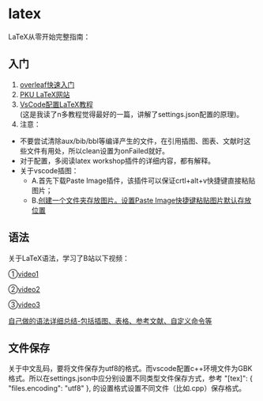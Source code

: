 # latex
LaTeX从零开始完整指南：
## 入门
1. [overleaf快速入门](https://www.overleaf.com/learn/latex/Learn_LaTeX_in_30_minutes)
2. [PKU LaTeX网站](https://latex.pku.edu.cn)
3. [VsCode配置LaTeX教程](https://zhuanlan.zhihu.com/p/166523064)    
(这是我读了n多教程觉得最好的一篇，讲解了settings.json配置的原理)。
4. 注意：
  - 不要尝试清除aux/bib/bbl等编译产生的文件，在引用插图、图表、文献时这些文件有用处，所以clean设置为onFailed就好。
  - 对于配置，多阅读latex workshop插件的详细内容，都有解释。
  - 关于vscode插图：
      - A.首先下载Paste Image插件，该插件可以保证crtl+alt+v快捷键直接粘贴图片；
      - B.[创建一个文件夹存放图片。设置Paste Image快捷键粘贴图片默认存放位置](https://blog.csdn.net/javahighness/article/details/90454136?spm=1001.2014.3001.5506)
## 语法
关于LaTeX语法，学习了B站以下视频：

①[video1](https://www.bilibili.com/video/BV15x411j7k6/?spm_id_from=333.999.0.0&vd_source=db6edf094802fef6bc67dbf99244ba0c)

②[video2](https://www.bilibili.com/video/BV11h41127FD/?spm_id_from=333.999.0.0&vd_source=db6edf094802fef6bc67dbf99244ba0c)

③[video3](https://www.bilibili.com/video/BV1qa4y1v7my/?spm_id_from=333.999.0.0&vd_source=db6edf094802fef6bc67dbf99244ba0c)

[自己做的语法详细总结-包括插图、表格、参考文献、自定义命令等](https://github.com/cryingnow/latex.git)
## 文件保存
关于中文乱码，要将文件保存为utf8的格式。而vscode配置c++环境文件为GBK格式。所以在settings.json中应分别设置不同类型文件保存方式，参考 "[tex]": {
        "files.encoding": "utf8"
    },  的设置格式设置不同文件（比如.cpp）保存格式。

